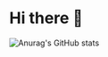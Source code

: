 # Hi there 👋

![Anurag's GitHub stats](https://github-readme-stats.vercel.app/api?username=cherubinbila&show_icons=true&theme=radical&fr)
